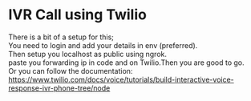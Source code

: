 # IVR Call using Twilio
There is a bit of a setup for this;<br>
You need to login and add your details in env (preferred).<br>
Then setup you localhost as public using ngrok.<br>
paste you forwarding ip in code and on Twilio.Then you are good to go.<br>
Or you can follow the documentation: https://www.twilio.com/docs/voice/tutorials/build-interactive-voice-response-ivr-phone-tree/node
